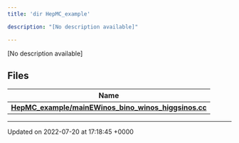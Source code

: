 ```yaml
---
title: 'dir HepMC_example'

description: "[No description available]"

---
```







[No description available]

## Files

| Name           |
| -------------- |
| **[HepMC_example/mainEWinos_bino_winos_higgsinos.cc](/documentation/code/files/mainewinos__bino__winos__higgsinos_8cc/#file-mainewinos-bino-winos-higgsinos.cc)**  |






-------------------------------

Updated on 2022-07-20 at 17:18:45 +0000
